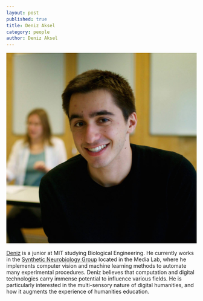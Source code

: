 ```yaml
---
layout: post
published: true
title: Deniz Aksel
category: people
author: Deniz Aksel
---
```


![Deniz.jpg](/assets/Deniz.jpg)

[Deniz](https://github.com/daksel) is a junior at MIT studying Biological Engineering. He currently works in the [Synthetic Neurobiology Group](http://syntheticneurobiology.org/) located in the Media Lab, where he implements computer vision and machine learning methods to automate many experimental procedures. Deniz believes that computation and digital technologies carry immense potential to influence various fields.  He is particularly interested in the multi-sensory nature of digital humanities, and how it augments the experience of humanities education.